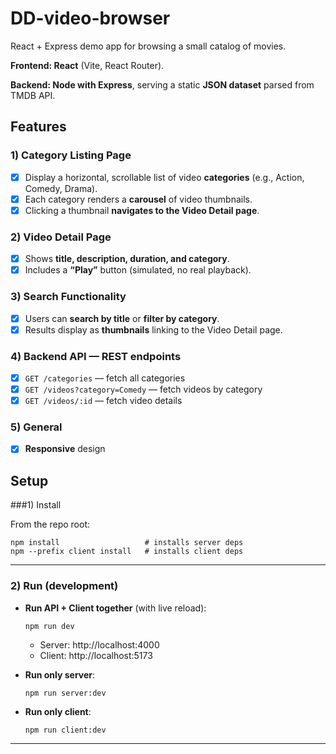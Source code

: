 # DD-video-browser

React + Express demo app for browsing a small catalog of movies.

**Frontend: React** (Vite, React Router).

**Backend: Node with Express**, serving a static **JSON dataset** parsed from TMDB API.

## Features

### 1) Category Listing Page

- [x] Display a horizontal, scrollable list of video **categories** (e.g., Action, Comedy, Drama).
- [x] Each category renders a **carousel** of video thumbnails.
- [x] Clicking a thumbnail **navigates to the Video Detail page**.

### 2) Video Detail Page

- [x] Shows **title, description, duration, and category**.
- [x] Includes a **“Play”** button (simulated, no real playback).

### 3) Search Functionality

- [x] Users can **search by title** or **filter by category**.
- [x] Results display as **thumbnails** linking to the Video Detail page.

### 4) Backend API — REST endpoints

- [x] `GET /categories` — fetch all categories
- [x] `GET /videos?category=Comedy` — fetch videos by category
- [x] `GET /videos/:id` — fetch video details

### 5) General

- [x] **Responsive** design

## Setup

###1) Install

From the repo root:

```
npm install                   # installs server deps
npm --prefix client install   # installs client deps
```

---

### 2) Run (development)

- **Run API + Client together** (with live reload):

  ```
  npm run dev
  ```

  - Server: http://localhost:4000
  - Client: http://localhost:5173

- **Run only server**:

  ```
  npm run server:dev
  ```

- **Run only client**:
  ```
  npm run client:dev
  ```

---

